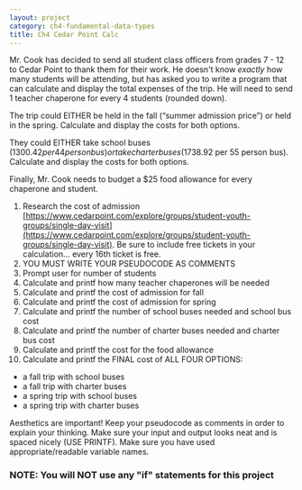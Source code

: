 ```yaml
---
layout: project
category: ch4-fundamental-data-types
title: Ch4 Cedar Point Calc
---
```

Mr. Cook has decided to send all student class officers from grades 7 - 12 to Cedar Point to thank them for their work. He doesn't know *exactly* how many students will be attending, but has asked you to write a program that can  calculate and display the total expenses of the trip. He will need to send 1 teacher chaperone for every 4 students (rounded down).

The trip could EITHER be held in the fall (“summer admission price”) or held in the spring. Calculate and display the costs for both options.

They could EITHER take school buses ($1300.42 per 44 person bus) or take charter buses ($1738.92 per 55 person bus). Calculate and display the costs for both options.

Finally, Mr. Cook needs to budget a $25 food allowance for every chaperone and student.

1. Research the cost of admission [https://www.cedarpoint.com/explore/groups/student-youth-groups/single-day-visit](https://www.cedarpoint.com/explore/groups/student-youth-groups/single-day-visit). Be sure to include free tickets in your calculation... every 16th ticket is free.
1. YOU MUST WRITE YOUR PSEUDOCODE AS COMMENTS
1. Prompt user for number of students
1. Calculate and printf how many teacher chaperones will be needed
1. Calculate and printf the cost of admission for fall
1. Calculate and printf the cost of admission for spring
1. Calculate and printf the number of school buses needed and school bus cost
1. Calculate and printf the number of charter buses needed and charter bus cost
1. Calculate and printf the cost for the food allowance
1. Calculate and printf the FINAL cost of ALL FOUR OPTIONS:
  - a fall trip with school buses
  - a fall trip with charter buses
  - a spring trip with school buses
  - a spring trip with charter buses

Aesthetics are important! Keep your pseudocode as comments in order to explain your thinking. Make sure your input and output looks neat and is spaced nicely (USE PRINTF). Make sure you have used appropriate/readable variable names.

### NOTE: You will NOT use any "if" statements for this project
